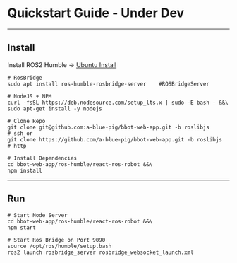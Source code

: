 # Quickstart Guide - Under Dev

---
## Install
Install ROS2 Humble -> [Ubuntu Install](https://docs.ros.org/en/humble/Installation/Ubuntu-Install-Debians.html)
```
# RosBridge
sudo apt install ros-humble-rosbridge-server    #ROSBridgeServer

# NodeJS + NPM
curl -fsSL https://deb.nodesource.com/setup_lts.x | sudo -E bash - &&\
sudo apt-get install -y nodejs

# Clone Repo
git clone git@github.com:a-blue-pig/bbot-web-app.git -b roslibjs       # ssh or
git clone https://github.com/a-blue-pig/bbot-web-app.git -b roslibjs   # http

# Install Dependencies
cd bbot-web-app/ros-humble/react-ros-robot &&\
npm install
```

---
## Run
```
# Start Node Server
cd bbot-web-app/ros-humble/react-ros-robot &&\
npm start

# Start Ros Bridge on Port 9090
source /opt/ros/humble/setup.bash
ros2 launch rosbridge_server rosbridge_websocket_launch.xml
```
